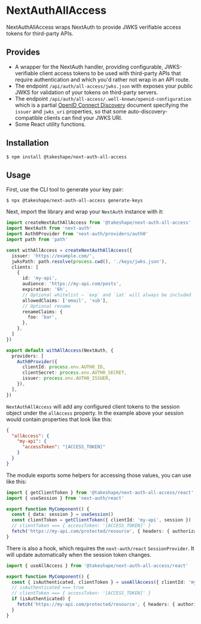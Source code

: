 # NextAuthAllAccess

NextAuthAllAccess wraps NextAuth to provide JWKS verifiable access tokens for third-party APIs.

## Provides

- A wrapper for the NextAuth handler, providing configurable, JWKS-verifiable
  client access tokens to be used with third-party APIs that require
  authentication and which you'd rather not wrap in an API route.
- The endpoint `/api/auth/all-access/jwks.json` with exposes your public JWKS
  for validation of your tokens on third-party servers.
- The endpoint `/api/auth/all-access/.well-known/openid-configuration` which is a partial
  [OpenID Connect Discovery](https://swagger.io/docs/specification/authentication/openid-connect-discovery/)
  document specifying the `issuer` and `jwks_uri` properties, so that some
  auto-discovery-compatible clients can find your JWKS URI.
- Some React utility functions.

## Installation

```
$ npm install @takeshape/next-auth-all-access
```

## Usage

First, use the CLI tool to generate your key pair:

```
$ npx @takeshape/next-auth-all-access generate-keys
```

Next, import the library and wrap your `NextAuth` instance with it:

```typescript
import createNextAuthAllAccess from '@takeshape/next-auth-all-access'
import NextAuth from 'next-auth'
import Auth0Provider from 'next-auth/providers/auth0'
import path from 'path'

const withAllAccess = createNextAuthAllAccess({
  issuer: 'https://example.com/',
  jwksPath: path.resolve(process.cwd(), './keys/jwks.json'),
  clients: [
    {
      id: 'my-api',
      audience: 'https://my-api.com/posts',
      expiration: '6h',
      // Optional whitelist — `exp` and `iat` will always be included
      allowedClaims: ['email', 'sub'],
      // Optional rename
      renameClaims: {
        foo: 'bar',
      },
    },
  ]
})

export default withAllAccess(NextAuth, {
  providers: [
    Auth0Provider({
      clientId: process.env.AUTH0_ID,
      clientSecret: process.env.AUTH0_SECRET,
      issuer: process.env.AUTH0_ISSUER,
    }),
  ],
})
```

`NextAuthAllAccess` will add any configured client tokens to the session object
under the `allAccess` property. In the example above your session would contain
properties that look like this:

```json
{
  "allAccess": {
    "my-api": {
      "accessToken": "[ACCESS_TOKEN]"
    }
  }
}
```

The module exports some helpers for accessing those values, you can use like
this:

```typescript
import { getClientToken } from '@takeshape/next-auth-all-access/react'
import { useSession } from 'next-auth/react'

export function MyComponent() {
  const { data: session } = useSession()
  const clientToken = getClientToken({ clientId: 'my-api', session })
  // clientToken === { accessToken: '[ACCESS_TOKEN]' }
  fetch('https://my-api.com/protected/resource', { headers: { authorization: `Bearer ${clientToken}` } })
}
```

There is also a hook, which requires the `next-auth/react` `SessionProvider`. It
will update automatically when the session token changes.

```typescript
import { useAllAccess } from '@takeshape/next-auth-all-access/react'

export function MyComponent() {
  const { isAuthenticated, clientToken } = useAllAccess({ clientId: 'my-api', required: true })
  // isAuthenticated === true
  // clientToken === { accessToken: '[ACCESS_TOKEN]' }
  if (isAuthenticated) {
    fetch('https://my-api.com/protected/resource', { headers: { authorization: `Bearer ${clientToken}` } })
  }
}
```

